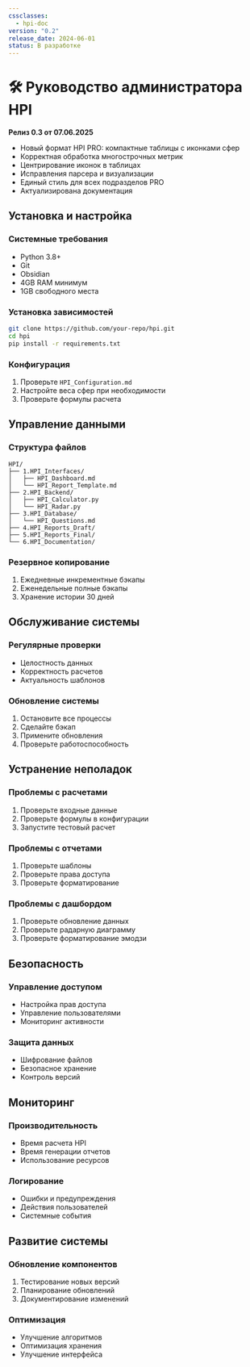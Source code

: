 ```yaml
---
cssclasses:
  - hpi-doc
version: "0.2"
release_date: 2024-06-01
status: В разработке
---
```


# 🛠 Руководство администратора HPI

**Релиз 0.3 от 07.06.2025**

- Новый формат HPI PRO: компактные таблицы с иконками сфер
- Корректная обработка многострочных метрик
- Центрирование иконок в таблицах
- Исправления парсера и визуализации
- Единый стиль для всех подразделов PRO
- Актуализирована документация

## Установка и настройка

### Системные требования
- Python 3.8+
- Git
- Obsidian
- 4GB RAM минимум
- 1GB свободного места

### Установка зависимостей
```bash
git clone https://github.com/your-repo/hpi.git
cd hpi
pip install -r requirements.txt
```

### Конфигурация
1. Проверьте `HPI_Configuration.md`
2. Настройте веса сфер при необходимости
3. Проверьте формулы расчета

## Управление данными

### Структура файлов
```
HPI/
├── 1.HPI_Interfaces/
│   ├── HPI_Dashboard.md
│   └── HPI_Report_Template.md
├── 2.HPI_Backend/
│   ├── HPI_Calculator.py
│   └── HPI_Radar.py
├── 3.HPI_Database/
│   └── HPI_Questions.md
├── 4.HPI_Reports_Draft/
├── 5.HPI_Reports_Final/
└── 6.HPI_Documentation/
```

### Резервное копирование
1. Ежедневные инкрементные бэкапы
2. Еженедельные полные бэкапы
3. Хранение истории 30 дней

## Обслуживание системы

### Регулярные проверки
- Целостность данных
- Корректность расчетов
- Актуальность шаблонов

### Обновление системы
1. Остановите все процессы
2. Сделайте бэкап
3. Примените обновления
4. Проверьте работоспособность

## Устранение неполадок

### Проблемы с расчетами
1. Проверьте входные данные
2. Проверьте формулы в конфигурации
3. Запустите тестовый расчет

### Проблемы с отчетами
1. Проверьте шаблоны
2. Проверьте права доступа
3. Проверьте форматирование

### Проблемы с дашбордом
1. Проверьте обновление данных
2. Проверьте радарную диаграмму
3. Проверьте форматирование эмодзи

## Безопасность

### Управление доступом
- Настройка прав доступа
- Управление пользователями
- Мониторинг активности

### Защита данных
- Шифрование файлов
- Безопасное хранение
- Контроль версий

## Мониторинг

### Производительность
- Время расчета HPI
- Время генерации отчетов
- Использование ресурсов

### Логирование
- Ошибки и предупреждения
- Действия пользователей
- Системные события

## Развитие системы

### Обновление компонентов
1. Тестирование новых версий
2. Планирование обновлений
3. Документирование изменений

### Оптимизация
- Улучшение алгоритмов
- Оптимизация хранения
- Улучшение интерфейса 